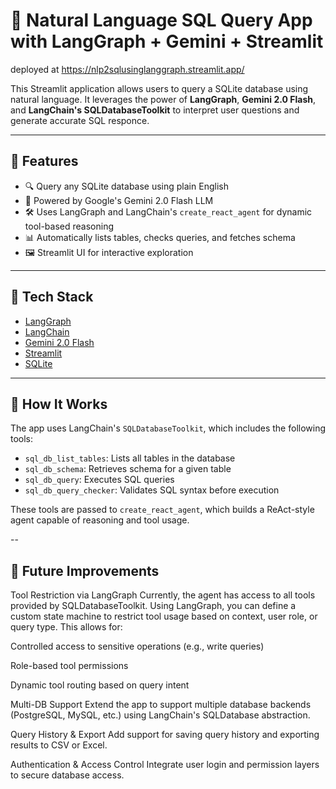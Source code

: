 # 🧠 Natural Language SQL Query App with LangGraph + Gemini + Streamlit

deployed at https://nlp2sqlusinglanggraph.streamlit.app/


This Streamlit application allows users to query a SQLite database using natural language. It leverages the power of **LangGraph**, **Gemini 2.0 Flash**, and **LangChain's SQLDatabaseToolkit** to interpret user questions and generate accurate SQL responce.

---

## 🚀 Features

- 🔍 Query any SQLite database using plain English
- 🧠 Powered by Google's Gemini 2.0 Flash LLM
- 🛠️ Uses LangGraph and LangChain's `create_react_agent` for dynamic tool-based reasoning
- 📊 Automatically lists tables, checks queries, and fetches schema
- 🖼️ Streamlit UI for interactive exploration

---

## 🧰 Tech Stack

- [LangGraph](https://github.com/langchain-ai/langgraph)
- [LangChain](https://github.com/langchain-ai/langchain)
- [Gemini 2.0 Flash](https://ai.google.dev/)
- [Streamlit](https://streamlit.io/)
- [SQLite](https://www.sqlite.org/index.html)

---

## 🧪 How It Works

The app uses LangChain's `SQLDatabaseToolkit`, which includes the following tools:

- `sql_db_list_tables`: Lists all tables in the database
- `sql_db_schema`: Retrieves schema for a given table
- `sql_db_query`: Executes SQL queries
- `sql_db_query_checker`: Validates SQL syntax before execution

These tools are passed to `create_react_agent`, which builds a ReAct-style agent capable of reasoning and tool usage.

--

## 🔮 Future Improvements
Tool Restriction via LangGraph Currently, the agent has access to all tools provided by SQLDatabaseToolkit. Using LangGraph, you can define a custom state machine to restrict tool usage based on context, user role, or query type. This allows for:

Controlled access to sensitive operations (e.g., write queries)

Role-based tool permissions

Dynamic tool routing based on query intent

Multi-DB Support Extend the app to support multiple database backends (PostgreSQL, MySQL, etc.) using LangChain's SQLDatabase abstraction.

Query History & Export Add support for saving query history and exporting results to CSV or Excel.

Authentication & Access Control Integrate user login and permission layers to secure database access.

